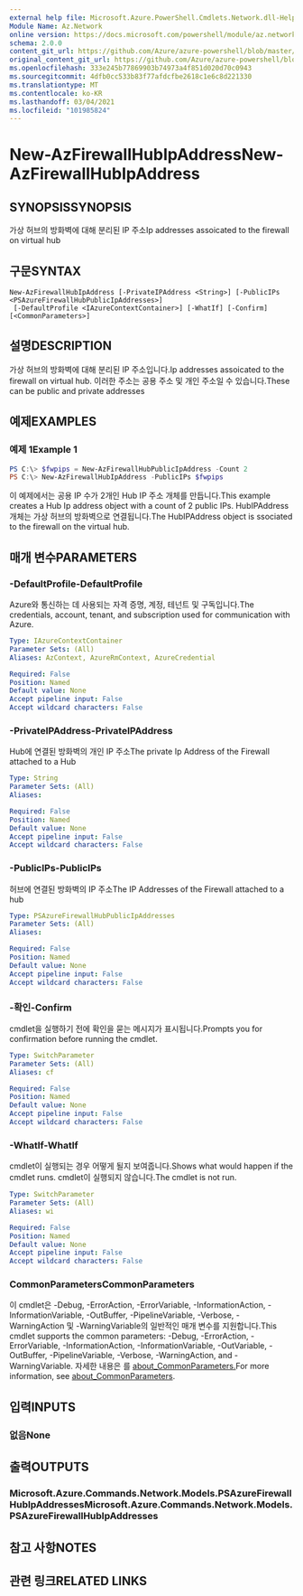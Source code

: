 ```yaml
---
external help file: Microsoft.Azure.PowerShell.Cmdlets.Network.dll-Help.xml
Module Name: Az.Network
online version: https://docs.microsoft.com/powershell/module/az.network/new-azfirewallhubipaddress
schema: 2.0.0
content_git_url: https://github.com/Azure/azure-powershell/blob/master/src/Network/Network/help/New-AzFirewallHubIpAddress.md
original_content_git_url: https://github.com/Azure/azure-powershell/blob/master/src/Network/Network/help/New-AzFirewallHubIpAddress.md
ms.openlocfilehash: 333e245b77869903b74973a4f851d020d70c0943
ms.sourcegitcommit: 4dfb0cc533b83f77afdcfbe2618c1e6c8d221330
ms.translationtype: MT
ms.contentlocale: ko-KR
ms.lasthandoff: 03/04/2021
ms.locfileid: "101985824"
---
```

# <span data-ttu-id="c4d83-101">New-AzFirewallHubIpAddress</span><span class="sxs-lookup"><span data-stu-id="c4d83-101">New-AzFirewallHubIpAddress</span></span>

## <span data-ttu-id="c4d83-102">SYNOPSIS</span><span class="sxs-lookup"><span data-stu-id="c4d83-102">SYNOPSIS</span></span>
<span data-ttu-id="c4d83-103">가상 허브의 방화벽에 대해 분리된 IP 주소</span><span class="sxs-lookup"><span data-stu-id="c4d83-103">Ip addresses assoicated to the firewall on virtual hub</span></span>

## <span data-ttu-id="c4d83-104">구문</span><span class="sxs-lookup"><span data-stu-id="c4d83-104">SYNTAX</span></span>

```
New-AzFirewallHubIpAddress [-PrivateIPAddress <String>] [-PublicIPs <PSAzureFirewallHubPublicIpAddresses>]
 [-DefaultProfile <IAzureContextContainer>] [-WhatIf] [-Confirm] [<CommonParameters>]
```

## <span data-ttu-id="c4d83-105">설명</span><span class="sxs-lookup"><span data-stu-id="c4d83-105">DESCRIPTION</span></span>
<span data-ttu-id="c4d83-106">가상 허브의 방화벽에 대해 분리된 IP 주소입니다.</span><span class="sxs-lookup"><span data-stu-id="c4d83-106">Ip addresses assoicated to the firewall on virtual hub.</span></span> <span data-ttu-id="c4d83-107">이러한 주소는 공용 주소 및 개인 주소일 수 있습니다.</span><span class="sxs-lookup"><span data-stu-id="c4d83-107">These can be public and private addresses</span></span>

## <span data-ttu-id="c4d83-108">예제</span><span class="sxs-lookup"><span data-stu-id="c4d83-108">EXAMPLES</span></span>

### <span data-ttu-id="c4d83-109">예제 1</span><span class="sxs-lookup"><span data-stu-id="c4d83-109">Example 1</span></span>
```powershell
PS C:\> $fwpips = New-AzFirewallHubPublicIpAddress -Count 2
PS C:\> New-AzFirewallHubIpAddress -PublicIPs $fwpips
```

<span data-ttu-id="c4d83-110">이 예제에서는 공용 IP 수가 2개인 Hub IP 주소 개체를 만듭니다.</span><span class="sxs-lookup"><span data-stu-id="c4d83-110">This example creates a Hub Ip address object with a count of 2 public IPs.</span></span> <span data-ttu-id="c4d83-111">HubIPAddress 개체는 가상 허브의 방화벽으로 연결됩니다.</span><span class="sxs-lookup"><span data-stu-id="c4d83-111">The HubIPAddress object is ssociated to the firewall on the virtual hub.</span></span>

## <span data-ttu-id="c4d83-112">매개 변수</span><span class="sxs-lookup"><span data-stu-id="c4d83-112">PARAMETERS</span></span>

### <span data-ttu-id="c4d83-113">-DefaultProfile</span><span class="sxs-lookup"><span data-stu-id="c4d83-113">-DefaultProfile</span></span>
<span data-ttu-id="c4d83-114">Azure와 통신하는 데 사용되는 자격 증명, 계정, 테넌트 및 구독입니다.</span><span class="sxs-lookup"><span data-stu-id="c4d83-114">The credentials, account, tenant, and subscription used for communication with Azure.</span></span>

```yaml
Type: IAzureContextContainer
Parameter Sets: (All)
Aliases: AzContext, AzureRmContext, AzureCredential

Required: False
Position: Named
Default value: None
Accept pipeline input: False
Accept wildcard characters: False
```

### <span data-ttu-id="c4d83-115">-PrivateIPAddress</span><span class="sxs-lookup"><span data-stu-id="c4d83-115">-PrivateIPAddress</span></span>
<span data-ttu-id="c4d83-116">Hub에 연결된 방화벽의 개인 IP 주소</span><span class="sxs-lookup"><span data-stu-id="c4d83-116">The private Ip Address of the Firewall attached to a Hub</span></span>

```yaml
Type: String
Parameter Sets: (All)
Aliases:

Required: False
Position: Named
Default value: None
Accept pipeline input: False
Accept wildcard characters: False
```

### <span data-ttu-id="c4d83-117">-PublicIPs</span><span class="sxs-lookup"><span data-stu-id="c4d83-117">-PublicIPs</span></span>
<span data-ttu-id="c4d83-118">허브에 연결된 방화벽의 IP 주소</span><span class="sxs-lookup"><span data-stu-id="c4d83-118">The IP Addresses of the Firewall attached to a hub</span></span>

```yaml
Type: PSAzureFirewallHubPublicIpAddresses
Parameter Sets: (All)
Aliases:

Required: False
Position: Named
Default value: None
Accept pipeline input: False
Accept wildcard characters: False
```

### <span data-ttu-id="c4d83-119">-확인</span><span class="sxs-lookup"><span data-stu-id="c4d83-119">-Confirm</span></span>
<span data-ttu-id="c4d83-120">cmdlet을 실행하기 전에 확인을 묻는 메시지가 표시됩니다.</span><span class="sxs-lookup"><span data-stu-id="c4d83-120">Prompts you for confirmation before running the cmdlet.</span></span>

```yaml
Type: SwitchParameter
Parameter Sets: (All)
Aliases: cf

Required: False
Position: Named
Default value: None
Accept pipeline input: False
Accept wildcard characters: False
```

### <span data-ttu-id="c4d83-121">-WhatIf</span><span class="sxs-lookup"><span data-stu-id="c4d83-121">-WhatIf</span></span>
<span data-ttu-id="c4d83-122">cmdlet이 실행되는 경우 어떻게 될지 보여줍니다.</span><span class="sxs-lookup"><span data-stu-id="c4d83-122">Shows what would happen if the cmdlet runs.</span></span> <span data-ttu-id="c4d83-123">cmdlet이 실행되지 않습니다.</span><span class="sxs-lookup"><span data-stu-id="c4d83-123">The cmdlet is not run.</span></span>

```yaml
Type: SwitchParameter
Parameter Sets: (All)
Aliases: wi

Required: False
Position: Named
Default value: None
Accept pipeline input: False
Accept wildcard characters: False
```

### <span data-ttu-id="c4d83-124">CommonParameters</span><span class="sxs-lookup"><span data-stu-id="c4d83-124">CommonParameters</span></span>
<span data-ttu-id="c4d83-125">이 cmdlet은 -Debug, -ErrorAction, -ErrorVariable, -InformationAction, -InformationVariable, -OutBuffer, -PipelineVariable, -Verbose, -WarningAction 및 -WarningVariable의 일반적인 매개 변수를 지원합니다.</span><span class="sxs-lookup"><span data-stu-id="c4d83-125">This cmdlet supports the common parameters: -Debug, -ErrorAction, -ErrorVariable, -InformationAction, -InformationVariable, -OutVariable, -OutBuffer, -PipelineVariable, -Verbose, -WarningAction, and -WarningVariable.</span></span> <span data-ttu-id="c4d83-126">자세한 내용은 를 [about_CommonParameters.](http://go.microsoft.com/fwlink/?LinkID=113216)</span><span class="sxs-lookup"><span data-stu-id="c4d83-126">For more information, see [about_CommonParameters](http://go.microsoft.com/fwlink/?LinkID=113216).</span></span>

## <span data-ttu-id="c4d83-127">입력</span><span class="sxs-lookup"><span data-stu-id="c4d83-127">INPUTS</span></span>

### <span data-ttu-id="c4d83-128">없음</span><span class="sxs-lookup"><span data-stu-id="c4d83-128">None</span></span>

## <span data-ttu-id="c4d83-129">출력</span><span class="sxs-lookup"><span data-stu-id="c4d83-129">OUTPUTS</span></span>

### <span data-ttu-id="c4d83-130">Microsoft.Azure.Commands.Network.Models.PSAzureFirewallHubIpAddresses</span><span class="sxs-lookup"><span data-stu-id="c4d83-130">Microsoft.Azure.Commands.Network.Models.PSAzureFirewallHubIpAddresses</span></span>

## <span data-ttu-id="c4d83-131">참고 사항</span><span class="sxs-lookup"><span data-stu-id="c4d83-131">NOTES</span></span>

## <span data-ttu-id="c4d83-132">관련 링크</span><span class="sxs-lookup"><span data-stu-id="c4d83-132">RELATED LINKS</span></span>
